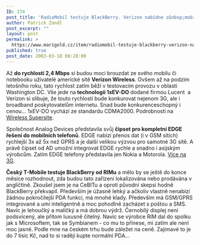 ```yaml
---
ID: 174
post_title: 'RadioMobil testuje BlackBerry. Verizon nabídne z&nbsp;mobilů rychlost 2,4 Mbps, čipset pro EDGE'
author: Patrick Zandl
post_excerpt: ""
layout: post
permalink: >
  https://www.marigold.cz/item/radiomobil-testuje-blackberry-verizon-nabidne-z-mobilu-rychlost-2-4-mbps-cipset-pro-edge
published: true
post_date: 2003-03-18 08:28:00
---
```

<P>Až <STRONG>do rychlosti 2,4 Mbps</STRONG> si budou moci brouzdat ze svého mobilu či notebooku&#160;uživatelé americké sítě <STRONG>Verizon Wireless</STRONG>. Ovšem až na podzim letošního roku, tato rychlost zatím běží v testovacím provozu v oblasti Washington DC. Vše jede na<STRONG> technologii 1xEV-DO</STRONG> dodané firmou Lucent&#160; a Verizon si slibuje, že touto rychlostí bude konkurovat nejenom 3G, ale i broadband poskytovatelům internetu. Snad bude konkurenceschopný i cenou... 1xEV-DO vychází ze standardu CDMA2000. Podrobnosti na <A href="http://wireless.ziffdavis.com/article2/0,3973,937443,00.asp" target=_blank>Wireless Supersite</A>.</P>
<P>Společnost Analog Devices představila svůj <STRONG>čipset pro kompletní EDGE řešení do mobilních telefonů</STRONG>. EDGE nabízí přenos dat (i v GSM sítích) rychlejší 3x až 5x než GPRS a je další velikou výzvou pro samotné 3G sítě. A právě čipset od AD umožní integrovat EDGE rychle a snadno i asijským výrobcům. Zatím EDGE telefony&#160;představila jen Nokia a Motorola. <A href="http://www.3g.co.uk/PR/March2003/5057.htm" target=_blank>Více na 3G</A>.</P>
<P><STRONG>Český T-Mobile testuje BlackBerry od RIMu</STRONG> a mělo by se ještě do konce měsíce rozhodnout, zda budou tato zařízení lokalizována nebo prodávána v angličtině. Zkoušel jsem je na CeBITu a oproti původní skepsi hodně BlackBerry překvapil. Především je úžasně lehký a ačkoliv vlastně nenabízí žádnou pokročilejší PDA funkci, má mnohé klady. Především má GSM/GPRS integrované a umí inteligentně a moc pohodlně zacházet s poštou a SMS. Navíc je lehoučký a maličký a má dobrou výdrž. Černobílý displej není podsvícený, ale přitom luxusně čitelný. Navíc se výrobce RIM dal do spolku jak s Microsoftem, tak se Symbianem - co mu to přinese, mi zatím ale není moc jasné. Podle mne na českém trhu bude záležet na ceně. Zajímavé to je do 7 tisíc Kč, nad to si raději kupte normální PDA...</P>
